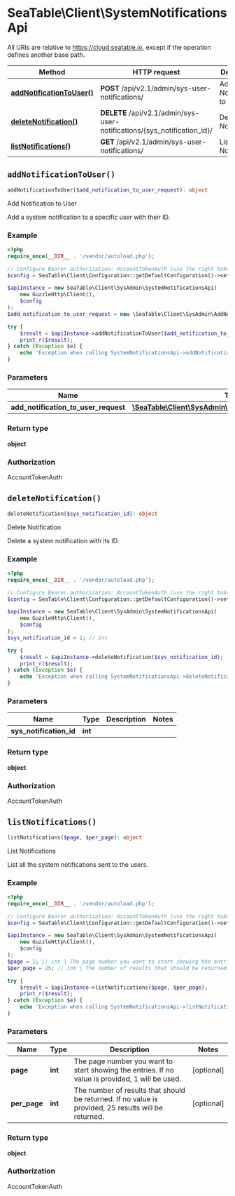 # SeaTable\Client\SystemNotificationsApi

All URIs are relative to https://cloud.seatable.io, except if the operation defines another base path.

| Method | HTTP request | Description |
| ------------- | ------------- | ------------- |
| [**addNotificationToUser()**](SystemNotificationsApi.md#addNotificationToUser) | **POST** /api/v2.1/admin/sys-user-notifications/ | Add Notification to User |
| [**deleteNotification()**](SystemNotificationsApi.md#deleteNotification) | **DELETE** /api/v2.1/admin/sys-user-notifications/{sys_notification_id}/ | Delete Notification |
| [**listNotifications()**](SystemNotificationsApi.md#listNotifications) | **GET** /api/v2.1/admin/sys-user-notifications/ | List Notifications |


## `addNotificationToUser()`

```php
addNotificationToUser($add_notification_to_user_request): object
```

Add Notification to User

Add a system notification to a specific user with their ID.

### Example

```php
<?php
require_once(__DIR__ . '/vendor/autoload.php');

// Configure Bearer authorization: AccountTokenAuth (use the right token for your request)
$config = SeaTable\Client\Configuration::getDefaultConfiguration()->setAccessToken('YOUR_TOKEN');

$apiInstance = new SeaTable\Client\SysAdmin\SystemNotificationsApi(
    new GuzzleHttp\Client(),
    $config
);
$add_notification_to_user_request = new \SeaTable\Client\SysAdmin\AddNotificationToUserRequest(); // \SeaTable\Client\SysAdmin\AddNotificationToUserRequest

try {
    $result = $apiInstance->addNotificationToUser($add_notification_to_user_request);
    print_r($result);
} catch (Exception $e) {
    echo 'Exception when calling SystemNotificationsApi->addNotificationToUser: ', $e->getMessage(), PHP_EOL;
}
```

### Parameters

| Name | Type | Description  | Notes |
| ------------- | ------------- | ------------- | ------------- |
| **add_notification_to_user_request** | [**\SeaTable\Client\SysAdmin\AddNotificationToUserRequest**](../Model/AddNotificationToUserRequest.md)|  | [optional] |

### Return type

**object**

### Authorization

AccountTokenAuth




## `deleteNotification()`

```php
deleteNotification($sys_notification_id): object
```

Delete Notification

Delete a system notification with its ID.

### Example

```php
<?php
require_once(__DIR__ . '/vendor/autoload.php');

// Configure Bearer authorization: AccountTokenAuth (use the right token for your request)
$config = SeaTable\Client\Configuration::getDefaultConfiguration()->setAccessToken('YOUR_TOKEN');

$apiInstance = new SeaTable\Client\SysAdmin\SystemNotificationsApi(
    new GuzzleHttp\Client(),
    $config
);
$sys_notification_id = 1; // int

try {
    $result = $apiInstance->deleteNotification($sys_notification_id);
    print_r($result);
} catch (Exception $e) {
    echo 'Exception when calling SystemNotificationsApi->deleteNotification: ', $e->getMessage(), PHP_EOL;
}
```

### Parameters

| Name | Type | Description  | Notes |
| ------------- | ------------- | ------------- | ------------- |
| **sys_notification_id** | **int**|  | |

### Return type

**object**

### Authorization

AccountTokenAuth




## `listNotifications()`

```php
listNotifications($page, $per_page): object
```

List Notifications

List all the system notifications sent to the users.

### Example

```php
<?php
require_once(__DIR__ . '/vendor/autoload.php');

// Configure Bearer authorization: AccountTokenAuth (use the right token for your request)
$config = SeaTable\Client\Configuration::getDefaultConfiguration()->setAccessToken('YOUR_TOKEN');

$apiInstance = new SeaTable\Client\SysAdmin\SystemNotificationsApi(
    new GuzzleHttp\Client(),
    $config
);
$page = 1; // int | The page number you want to start showing the entries. If no value is provided, 1 will be used.
$per_page = 25; // int | The number of results that should be returned. If no value is provided, 25 results will be returned.

try {
    $result = $apiInstance->listNotifications($page, $per_page);
    print_r($result);
} catch (Exception $e) {
    echo 'Exception when calling SystemNotificationsApi->listNotifications: ', $e->getMessage(), PHP_EOL;
}
```

### Parameters

| Name | Type | Description  | Notes |
| ------------- | ------------- | ------------- | ------------- |
| **page** | **int**| The page number you want to start showing the entries. If no value is provided, 1 will be used. | [optional] |
| **per_page** | **int**| The number of results that should be returned. If no value is provided, 25 results will be returned. | [optional] |

### Return type

**object**

### Authorization

AccountTokenAuth




